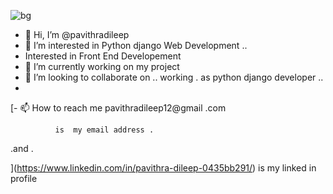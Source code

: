 ![bg](https://github.com/pavithradileep/pavithradileep/assets/137876673/0bf8fef9-3b92-4df5-a66c-195b2e435298)




- 👋 Hi, I’m @pavithradileep
- 👀 I’m interested in  Python django Web Development ..
- Interested in Front End Developement
- 🌱 I’m currently  working on my project 
- 💞️ I’m looking to collaborate on .. working .  as python django  developer ..
- 
 [- 📫 How to reach me
 pavithradileep12@gmail .com

              is  my email address .
  .and .

](https://www.linkedin.com/in/pavithra-dileep-0435bb291/)
is my linked in profile
